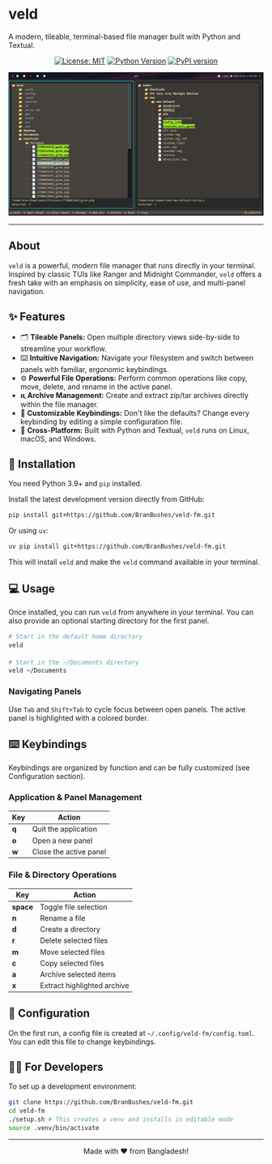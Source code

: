 # veld

A modern, tileable, terminal-based file manager built with Python and Textual.

<div align="center">

[![License: MIT](https://img.shields.io/badge/License-MIT-blue.svg)](https://opensource.org/licenses/MIT)
[![Python Version](https://img.shields.io/badge/python-3.9+-brightgreen.svg)](https://www.python.org/downloads/)
[![PyPI version](https://img.shields.io/pypi/v/veld-fm.svg)](https://pypi.org/project/veld-fm/) <!-- Add this line when you publish to PyPI -->

</div>

![A screenshot of the veld file manager in action.](https://raw.githubusercontent.com/BranBushes/veld-fm/master/.assets/ss.png)

---

## About

`veld` is a powerful, modern file manager that runs directly in your terminal. Inspired by classic TUIs like Ranger and Midnight Commander, `veld` offers a fresh take with an emphasis on simplicity, ease of use, and multi-panel navigation.

## ✨ Features

*   🗂️ **Tileable Panels:** Open multiple directory views side-by-side to streamline your workflow.
*   ⌨️ **Intuitive Navigation:** Navigate your filesystem and switch between panels with familiar, ergonomic keybindings.
*   ⚙️ **Powerful File Operations:** Perform common operations like copy, move, delete, and rename in the active panel.
*   **ዚ  Archive Management:** Create and extract zip/tar archives directly within the file manager.
*   🎨 **Customizable Keybindings:** Don't like the defaults? Change every keybinding by editing a simple configuration file.
*   🐧 **Cross-Platform:** Built with Python and Textual, `veld` runs on Linux, macOS, and Windows.

## 🚀 Installation

You need Python 3.9+ and `pip` installed.

Install the latest development version directly from GitHub:

```bash
pip install git+https://github.com/BranBushes/veld-fm.git
```

Or using `uv`:
```bash
uv pip install git+https://github.com/BranBushes/veld-fm.git
```

This will install `veld` and make the `veld` command available in your terminal.

## 💻 Usage

Once installed, you can run `veld` from anywhere in your terminal. You can also provide an optional starting directory for the first panel.

```bash
# Start in the default home directory
veld

# Start in the ~/Documents directory
veld ~/Documents
```

### Navigating Panels

Use `Tab` and `Shift+Tab` to cycle focus between open panels. The active panel is highlighted with a colored border.

## ⌨️ Keybindings

Keybindings are organized by function and can be fully customized (see Configuration section).

### Application & Panel Management

| Key           | Action                 |
|---------------|------------------------|
| **q**         | Quit the application   |
| **o**         | Open a new panel       |
| **w**         | Close the active panel |

### File & Directory Operations

| Key         | Action                |
|-------------|-----------------------|
| **space**   | Toggle file selection |
| **n**       | Rename a file         |
| **d**       | Create a directory    |
| **r**       | Delete selected files |
| **m**       | Move selected files   |
| **c**       | Copy selected files   |
| **a**       | Archive selected items|
| **x**       | Extract highlighted archive |

## 🔧 Configuration

On the first run, a config file is created at `~/.config/veld-fm/config.toml`. You can edit this file to change keybindings.

## 🧑‍💻 For Developers

To set up a development environment:
```bash
git clone https://github.com/BranBushes/veld-fm.git
cd veld-fm
./setup.sh # This creates a venv and installs in editable mode
source .venv/bin/activate
```

---

<p align="center">
  Made with ❤️ from Bangladesh!
</p>
